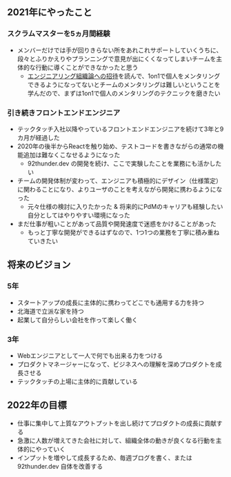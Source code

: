 ## 2021年にやったこと

### スクラムマスターを5ヵ月間経験
* メンバーだけでは手が回りきらない所をあれこれサポートしていくうちに、段々とふりかえりやプランニングで意見が出にくくなってしまいチームを主体的な行動に導くことができなかったと思う
  * [エンジニアリング組織論への招待](https://www.amazon.co.jp/dp/B079TLW41L/ref=cm_sw_r_tw_dp_06EC7WVQN834F9PAYAKS)を読んで、1on1で個人をメンタリングできるようになってないとチームのメンタリングは難しいということを学んだので、まずは1on1で個人のメンタリングのテクニックを磨きたい

### 引き続きフロントエンドエンジニア
* テックタッチ入社以降やっているフロントエンドエンジニアを続けて3年と9カ月が経過した
* 2020年の後半からReactを触り始め、テストコードを書きながらの通常の機能追加は難なくこなせるようになった
  * 92thunder.dev の開発を続け、ここで実験したことを業務にも活かしたい
* チームの開発体制が変わって、エンジニアも積極的にデザイン（仕様策定）に関わることになり、よりユーザのことを考えながら開発に携わるようになった
  * 元々仕様の検討に入りたかった & 将来的にPdMのキャリアも経験したい自分としてはやりやすい環境になった
* まだ仕事が粗いことがあって品質や開発速度で迷惑をかけることがあった
  * もっと丁寧な開発ができるはずなので、1つ1つの業務を丁寧に積み重ねていきたい

## 将来のビジョン
### 5年
* スタートアップの成長に主体的に携わってどこでも通用する力を持つ
* 北海道で立派な家を持つ
* 起業して自分らしい会社を作って楽しく働く

### 3年
* Webエンジニアとして一人で何でも出来る力をつける
* プロダクトマネージャーになって、ビジネスへの理解を深めプロダクトを成長させる
* テックタッチの上場に主体的に貢献している

## 2022年の目標
* 仕事に集中して上質なアウトプットを出し続けてプロダクトの成長に貢献する
* 急激に人数が増えてきた会社に対して、組織全体の動きが良くなる行動を主体的にやっていく
* インプットを増やして成長するため、毎週ブログを書く、または 92thunder.dev 自体を改善する